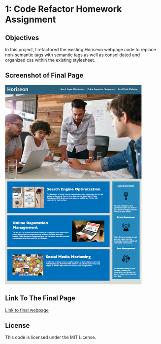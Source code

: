 # 1: Code Refactor Homework Assignment

## Objectives

In this project, I refactored the existing Horiseon webpage code to replace non-semantic tags with semantic tags as well as consolidated and organized css within the existing stylesheet.

## Screenshot of Final Page

![Screenshot of final webpage](./assets/images/final-webpage-image.png)

## Link To The Final Page

[Link to final webpage](https://caitlinscodes.github.io/semantic-html/)

## License

This code is licensed under the MIT License.
